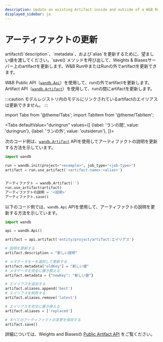 ```yaml
---
description: Update an existing Artifact inside and outside of a W&B Run.
displayed_sidebar: ja
---
```


# アーティファクトの更新

<head>
  <title>アーティファクトの更新</title>
</head>
artifactの`description`、`metadata`、および`alias`を更新するために、望ましい値を渡してください。`save()`メソッドを呼び出して、Weights & Biasesサーバー上のartifactを更新します。W&B Run中またはRunの外でartifactを更新できます。

W&B Public API（[`wandb.Api`](https://docs.wandb.ai/ref/python/public-api/api)）を使用して、runの外でartifactを更新します。Artifact API（[`wandb.Artifact`](https://docs.wandb.ai/ref/python/artifact)）を使用して、runの間にartifactを更新します。

:::caution
モデルレジストリ内のモデルにリンクされているartifactのエイリアスは更新できません。
:::


import Tabs from '@theme/Tabs';
import TabItem from '@theme/TabItem';

<Tabs
  defaultValue="duringrun"
  values={[
    {label: 'ランの間', value: 'duringrun'},
    {label: 'ランの外', value: 'outsiderun'},
  ]}>
  <TabItem value="duringrun">

次のコード例は、[`wandb.Artifact`](https://docs.wandb.ai/ref/python/artifact) APIを使用してアーティファクトの説明を更新する方法を示しています。

```python
import wandb

run = wandb.init(project="<example>", job_type="<job-type>")
artifact = run.use_artifact('<artifact-name>:<alias>')


アーティファクト = wandb.Artifact('')
run.use_artifact(artifact)
アーティファクトの説明 = '<説明>'
アーティファクト.save()
```

  </TabItem>
  <TabItem value="外部実行">

以下のコード例では、`wandb.Api` APIを使用して、アーティファクトの説明を更新する方法を示しています。

```python
import wandb

api = wandb.Api()

artifact = api.artifact('entity/project/artifact:エイリアス')

# 説明を更新する
artifact.description = "新しい説明"

# メタデータキーを選択して更新する
artifact.metadata["oldKey"] = "新しい値"
# メタデータを完全に置き換える
artifact.metadata = {"newKey": "新しい値"}

# エイリアスを追加する
artifact.aliases.append('best')
# エイリアスを削除する
artifact.aliases.remove('latest')

# エイリアスを完全に置き換える
artifact.aliases = ['replaced']

# すべてのアーティファクトの変更を保存する
artifact.save()
```
詳細については、Weights and Biasesの [Public Artifact API](https://docs.wandb.ai/ref/python/public-api/artifact) をご覧ください。
  </TabItem>
</Tabs>